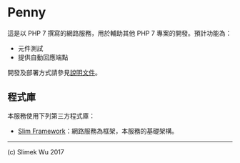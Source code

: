 Penny
=====

這是以 PHP 7 撰寫的網路服務，用於輔助其他 PHP 7 專案的開發。預計功能為：

- 元件測試
- 提供自動回應端點

開發及部署方式請參見[說明文件](doc/README.md)。

程式庫
------
本服務使用下列第三方程式庫：
* [Slim Framework](https://www.slimframework.com/)：網路服務為框架，本服務的基礎架構。

----
(c) Slimek Wu 2017
